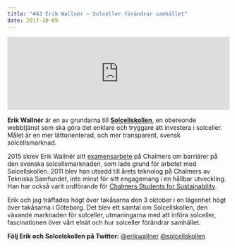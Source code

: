 ```yaml
---
title: "#43 Erik Wallnér – Solceller förändrar samhället"
date: 2017-10-09
---
```


<iframe src="https://w.soundcloud.com/player/?url=https%3A//api.soundcloud.com/tracks/346089587&amp;color=001665&amp;auto_play=false&amp;hide_related=false&amp;show_comments=true&amp;show_user=true&amp;show_reposts=false" width="100%" height="166" frameborder="no" scrolling="no"></iframe>

**Erik Wallnér** är en av grundarna till **[Solcellskollen](https://www.solcellskollen.se/)**, en obereonde webbtjänst som ska göra det enklare och tryggare att investera i solceller. Målet är en mer lättorienterad, och mer transparent, svensk solcellsmarknad.

2015 skrev Erik Wallnér sitt [examensarbete](http://publications.lib.chalmers.se/records/fulltext/230833/230833.pdf) på Chalmers om barriärer på den svenska solcellsmarknaden, som lade grund för arbetet med Solcellskollen. 2011 blev han utsedd till årets teknolog på Chalmers av Tekniska Samfundet, inte minst för sitt engagemang i en hållbar utveckling. Han har också varit ordförande för [Chalmers Students for Sustainability](http://css.chs.chalmers.se/).

Erik och jag träffades högt över takåsarna den 3 oktober i en lägenhet högt över takåsarna i Göteborg. Det blev ett samtal om Solcellskollen, den växande marknaden för solceller, utmaningarna med att införa solceller, fascinationen över vårt elnät och hur solceller förändrar samhället.

**Följ Erik och Solcelskollen på Twitter:** [@erikwallner](https://twitter.com/erikwallner) [@solcellskollen](https://twitter.com/solcellskollen)
